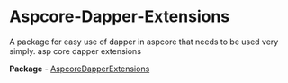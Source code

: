 # Aspcore-Dapper-Extensions
A package for easy use of dapper in aspcore that needs to be used very simply. asp core dapper extensions

**Package** - [AspcoreDapperExtensions](https://www.nuget.org/packages/AspcoreDapperExtensions/)